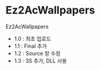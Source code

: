 # Ez2AcWallpapers
Ez2AcWallpapers
- 1.0 : 최초 업로드
- 1.1 : Final 추가
- 1.2 : Source 창 수정
- 1.3 : 3S 추가, DLL 사용
